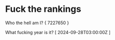 # Fuck the rankings

Who the hell am I?
{ 7227650 }

What fucking year is it?
[ 2024-09-28T03:00:00Z ]
